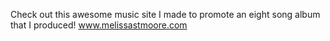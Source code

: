 Check out this awesome music site I made to promote an eight song album that I produced!
www.melissastmoore.com
